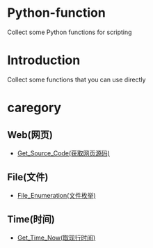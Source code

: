 # Python-function
Collect some Python functions for scripting

# Introduction
Collect some functions that you can use directly

# caregory

## Web(网页)

- [Get_Source_Code(获取网页源码)](./Web/Get_Source_Code.py)

## File(文件)

- [File_Enumeration(文件枚举)](./File/File_Enumeration.py)

## Time(时间)

- [Get_Time_Now(取现行时间)](./Time/Get_Time_Now.py)
